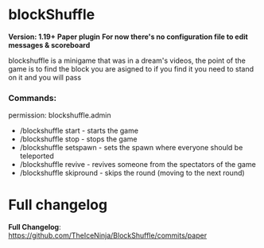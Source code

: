# blockShuffle

**Version: 1.19+**
**Paper plugin**
**For now there's no configuration file to edit messages & scoreboard**

blockshuffle is a minigame that was in a dream's videos,
the point of the game is to find the block you are asigned to if you find it you need to stand on it
and you will pass

### Commands:
permission: blockshuffle.admin

- /blockshuffle start - starts the game
- /blockshuffle stop - stops the game 
- /blockshuffle setspawn - sets the spawn where everyone should be teleported
- /blockshuffle revive - revives someone from the spectators of the game
- /blockshuffle skipround - skips the round (moving to the next round)

# Full changelog
**Full Changelog**: https://github.com/TheIceNinja/BlockShuffle/commits/paper
